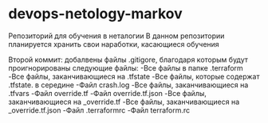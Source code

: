 # devops-netology-markov
Репозиторий для обучения в неталогии
В данном репозитории планируется хранить свои наработки, касающиеся обучения

Второй коммит: добалвены файлы .gitigore, благодаря которым будут проигнорированы следующие файлы:
-Все файлы в папке .terraform
-Все файлы, заканчивающиеся на .tfstate
-Все файлы, которые содержат .tfstate. в середине
-Файл crash.log
-Все файлы, заканчивающиеся на .tfvars
-Файл override.tf
-Файл override.tf.json
-Все файлы, заканчивающиеся на _override.tf
-Все файлы, заканчивающиеся на _override.tf.json
-Файл .terraformrc
-Файл terraform.rc
